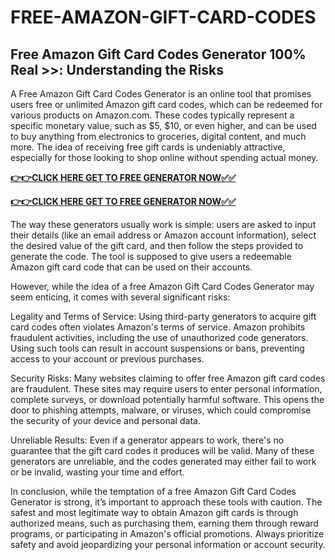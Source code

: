# FREE-AMAZON-GIFT-CARD-CODES

## Free Amazon Gift Card Codes Generator 100% Real >>: Understanding the Risks

A Free Amazon Gift Card Codes Generator is an online tool that promises users free or unlimited Amazon gift card codes, which can be redeemed for various products on Amazon.com. These codes typically represent a specific monetary value, such as $5, $10, or even higher, and can be used to buy anything from electronics to groceries, digital content, and much more. The idea of receiving free gift cards is undeniably attractive, especially for those looking to shop online without spending actual money.

[**👉👉CLICK HERE GET TO FREE GENERATOR NOW✅✅**](https://raj-review.com/amuzunxyzq)


[**👉👉CLICK HERE GET TO FREE GENERATOR NOW✅✅**](https://raj-review.com/amuzunxyzq)


The way these generators usually work is simple: users are asked to input their details (like an email address or Amazon account information), select the desired value of the gift card, and then follow the steps provided to generate the code. The tool is supposed to give users a redeemable Amazon gift card code that can be used on their accounts.

However, while the idea of a free Amazon Gift Card Codes Generator may seem enticing, it comes with several significant risks:

Legality and Terms of Service: Using third-party generators to acquire gift card codes often violates Amazon's terms of service. Amazon prohibits fraudulent activities, including the use of unauthorized code generators. Using such tools can result in account suspensions or bans, preventing access to your account or previous purchases.

Security Risks: Many websites claiming to offer free Amazon gift card codes are fraudulent. These sites may require users to enter personal information, complete surveys, or download potentially harmful software. This opens the door to phishing attempts, malware, or viruses, which could compromise the security of your device and personal data.

Unreliable Results: Even if a generator appears to work, there's no guarantee that the gift card codes it produces will be valid. Many of these generators are unreliable, and the codes generated may either fail to work or be invalid, wasting your time and effort.

In conclusion, while the temptation of a free Amazon Gift Card Codes Generator is strong, it’s important to approach these tools with caution. The safest and most legitimate way to obtain Amazon gift cards is through authorized means, such as purchasing them, earning them through reward programs, or participating in Amazon's official promotions. Always prioritize safety and avoid jeopardizing your personal information or account security.
